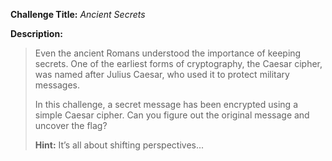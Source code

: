 **Challenge Title:** *Ancient Secrets*

**Description:**

> Even the ancient Romans understood the importance of keeping secrets. One of the earliest forms of cryptography, the Caesar cipher, was named after Julius Caesar, who used it to protect military messages.  
>  
> In this challenge, a secret message has been encrypted using a simple Caesar cipher. Can you figure out the original message and uncover the flag?  
>  
> **Hint:** It’s all about shifting perspectives...
